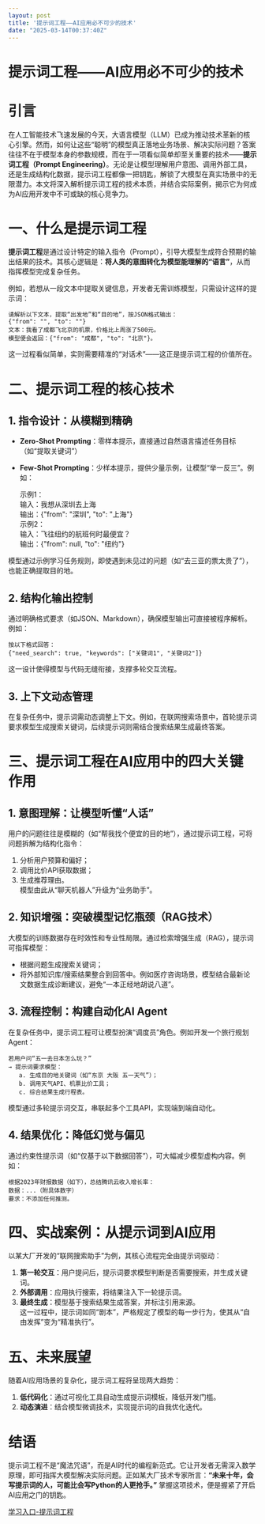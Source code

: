 ```yaml
---
layout: post
title: '提示词工程——AI应用必不可少的技术'
date: "2025-03-14T00:37:40Z"
---
```

提示词工程——AI应用必不可少的技术
==================

引言
==

在人工智能技术飞速发展的今天，大语言模型（LLM）已成为推动技术革新的核心引擎。然而，如何让这些“聪明”的模型真正落地业务场景、解决实际问题？答案往往不在于模型本身的参数规模，而在于一项看似简单却至关重要的技术——**提示词工程（Prompt Engineering）**。无论是让模型理解用户意图、调用外部工具，还是生成结构化数据，提示词工程都像一把钥匙，解锁了大模型在真实场景中的无限潜力。本文将深入解析提示词工程的技术本质，并结合实际案例，揭示它为何成为AI应用开发中不可或缺的核心竞争力。

一、什么是提示词工程
==========

**提示词工程**是通过设计特定的输入指令（Prompt），引导大模型生成符合预期的输出结果的技术。其核心逻辑是：**将人类的意图转化为模型能理解的“语言”**，从而指挥模型完成复杂任务。

例如，若想从一段文本中提取关键信息，开发者无需训练模型，只需设计这样的提示词：

    请解析以下文本，提取“出发地”和“目的地”，按JSON格式输出：  
    {"from": "", "to": ""}  
    文本：我看了成都飞北京的机票，价格比上周涨了500元。  
    模型便会返回：{"from": "成都", "to": "北京"}。
    

这一过程看似简单，实则需要精准的“对话术”——这正是提示词工程的价值所在。

二、提示词工程的核心技术
============

1\. 指令设计：从模糊到精确
---------------

*   **Zero-Shot Prompting**：零样本提示，直接通过自然语言描述任务目标（如“提取关键词”）
*   **Few-Shot Prompting**：少样本提示，提供少量示例，让模型“举一反三”。例如：

    示例1：  
    输入：我想从深圳去上海  
    输出：{"from": "深圳", "to": "上海"}  
    示例2：  
    输入：飞往纽约的航班何时最便宜？  
    输出：{"from": null, "to": "纽约"}  
    

模型通过示例学习任务规则，即使遇到未见过的问题（如“去三亚的票太贵了”），也能正确提取目的地。

2\. 结构化输出控制
-----------

通过明确格式要求（如JSON、Markdown），确保模型输出可直接被程序解析。例如：

    按以下格式回答：  
    {"need_search": true, "keywords": ["关键词1", "关键词2"]}  
    

这一设计使得模型与代码无缝衔接，支撑多轮交互流程。

3\. 上下文动态管理
-----------

在复杂任务中，提示词需动态调整上下文。例如，在联网搜索场景中，首轮提示词要求模型生成搜索关键词，后续提示词则需结合搜索结果生成最终答案。

三、提示词工程在AI应用中的四大关键作用
====================

1\. **意图理解：让模型听懂“人话”**
----------------------

用户的问题往往是模糊的（如“帮我找个便宜的目的地”），通过提示词工程，可将问题拆解为结构化指令：

1.  分析用户预算和偏好；
2.  调用比价API获取数据；
3.  生成推荐理由。  
    模型由此从“聊天机器人”升级为“业务助手”。

2\. **知识增强：突破模型记忆瓶颈（RAG技术）**
----------------------------

大模型的训练数据存在时效性和专业性局限。通过检索增强生成（RAG），提示词可指挥模型：

*   根据问题生成搜索关键词；
*   将外部知识库/搜索结果整合到回答中。例如医疗咨询场景，模型结合最新论文数据生成诊断建议，避免“一本正经地胡说八道”。

3\. **流程控制：构建自动化AI Agent**
--------------------------

在复杂任务中，提示词工程可让模型扮演“调度员”角色。例如开发一个旅行规划Agent：

    若用户问“五一去日本怎么玩？”
    → 提示词要求模型：
       a. 生成目的地关键词（如“东京 大阪 五一天气”）；
       b. 调用天气API、机票比价工具；
       c. 综合结果生成行程表。
    

模型通过多轮提示词交互，串联起多个工具API，实现端到端自动化。

4\. **结果优化：降低幻觉与偏见**
--------------------

通过约束性提示词（如“仅基于以下数据回答”），可大幅减少模型虚构内容。例如：

    根据2023年财报数据（如下），总结腾讯云收入增长率：
    数据：...（附具体数字）
    要求：不添加任何推测。
    

四、实战案例：从提示词到AI应用
================

以某大厂开发的“联网搜索助手”为例，其核心流程完全由提示词驱动：

1.  **第一轮交互**：用户提问后，提示词要求模型判断是否需要搜索，并生成关键词。
2.  **外部调用**：应用执行搜索，将结果注入下一轮提示词。
3.  **最终生成**：模型基于搜索结果生成答案，并标注引用来源。  
    这一过程中，提示词如同“剧本”，严格规定了模型的每一步行为，使其从“自由发挥”变为“精准执行”。

五、未来展望
======

随着AI应用场景的复杂化，提示词工程将呈现两大趋势：

1.  **低代码化**：通过可视化工具自动生成提示词模板，降低开发门槛。
2.  **动态演进**：结合模型微调技术，实现提示词的自我优化迭代。

结语
==

提示词工程不是“魔法咒语”，而是AI时代的编程新范式。它让开发者无需深入数学原理，即可指挥大模型解决实际问题。正如某大厂技术专家所言：**“未来十年，会写提示词的人，可能比会写Python的人更抢手。”** 掌握这项技术，便是握紧了开启AI应用之门的钥匙。

[学习入口-提示词工程](https://www.promptingguide.ai/zh)